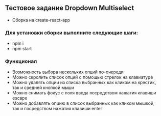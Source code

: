 ## Тестовое задание Dropdown Multiselect

- Сборка на create-react-app

### Для установки сборки выполните следующие шаги:

- npm i
- npm start

### Функционал

- Возможность выбора нескольких опций по-очереди
- Можно скролить список опций с помощью стрелок на клавиатуре
- Можно удалять опции из списка выбранных как кликом на крестик, так и средней кнопкой мыши
- Можно снимать фокус с поля ввода посредством нажатия клавиши escape
- Можно добавлять опцию в список выбранных как кликом мышкой, так и посредством нажатия клавиши enter
